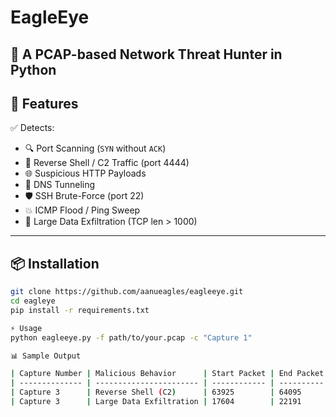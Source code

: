 # EagleEye
🦅 A PCAP-based Network Threat Hunter in Python
---

## 🚀 Features

✅ Detects:
- 🔍 Port Scanning (`SYN` without `ACK`)
- 🎯 Reverse Shell / C2 Traffic (port 4444)
- 🌐 Suspicious HTTP Payloads
- 📡 DNS Tunneling
- 🛡️ SSH Brute-Force (port 22)
- 💥 ICMP Flood / Ping Sweep
- 🧳 Large Data Exfiltration (TCP len > 1000)

---

## 📦 Installation

```bash
git clone https://github.com/aanueagles/eagleeye.git
cd eagleye
pip install -r requirements.txt

⚡ Usage
python eagleeye.py -f path/to/your.pcap -c "Capture 1"

📊 Sample Output

| Capture Number | Malicious Behavior      | Start Packet | End Packet | Attacker IP    | Destination IP | Remarks        |
| -------------- | ----------------------- | ------------ | ---------- | -------------- | -------------- | -------------- |
| Capture 3      | Reverse Shell (C2)      | 63925        | 64095      | 192.168.56.1   | 192.168.56.102 | Port 4444      |
| Capture 3      | Large Data Exfiltration | 17604        | 22191      | 192.168.56.102 | 192.168.56.1   | TCP len > 1000 |

